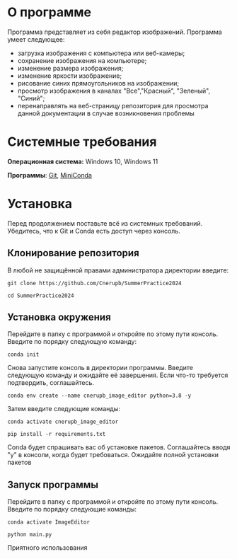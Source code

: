 # О программе
Программа представляет из себя редактор изображений.
Программа умеет следующее:
- загрузка изображения с компьютера или веб-камеры;
- сохранение изображения на компьютере;
- изменение размера изображения;
- изменение яркости изображение;
- рисование синих прямоугольников на изображении;
- просмотр изображения в каналах "Все","Красный", "Зеленый", "Синий";
- перенаправлять на веб-страницу репозитория для просмотра данной документации в случае возникновения проблемы



# Системные требования
**Операционная система:** Windows 10, Windows 11

**Программы**: [Git](https://git-scm.com/downloads), [MiniConda](https://docs.anaconda.com/miniconda/)



# Установка
Перед продолжением поставьте всё из системных требований. Убедитесь, что к Git и Conda есть доступ через консоль.



## Клонирование репозитория
В любой не защищённой правами администратора директории введите:

```git clone https://github.com/Cnerupb/SummerPractice2024```

```cd SummerPractice2024```



## Установка окружения
Перейдите в папку с программой и откройте по этому пути консоль.
Введите по порядку следующую команду:

```conda init```

Снова запустите консоль в директории программы.
Введите следующую команду и ожидайте её завершения. Если что-то требуется подтвердить, соглашайтесь.

```conda env create --name cnerupb_image_editor python=3.8 -y```

Затем введите следующие команды:

```conda activate cnerupb_image_editor```

```pip install -r requirements.txt```

Conda будет спрашивать вас об установке пакетов. Соглашайтесь вводя "y" в консоли, когда будет требоваться. Ожидайте полной установки пакетов



## Запуск программы
Перейдите в папку с программой и откройте по этому пути консоль.
Введите по порядку следующие команды:

```conda activate ImageEditor```

```python main.py```

Приятного использования
